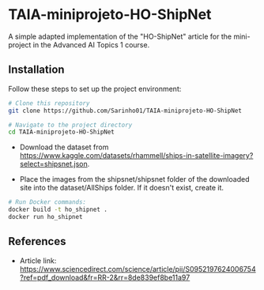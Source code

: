 # TAIA-miniprojeto-HO-ShipNet

A simple adapted implementation of the "HO-ShipNet" article for the mini-project in the Advanced AI Topics 1 course.

## Installation

Follow these steps to set up the project environment:

```bash
# Clone this repository
git clone https://github.com/Sarinho01/TAIA-miniprojeto-HO-ShipNet

# Navigate to the project directory
cd TAIA-miniprojeto-HO-ShipNet
```
- Download the dataset from https://www.kaggle.com/datasets/rhammell/ships-in-satellite-imagery?select=shipsnet.json.

- Place the images from the shipsnet/shipsnet folder of the downloaded site into the dataset/AllShips folder. If it doesn't exist, create it.

```bash
# Run Docker commands:
docker build -t ho_shipnet .
docker run ho_shipnet
```
## References

- Article link: https://www.sciencedirect.com/science/article/pii/S0952197624006754?ref=pdf_download&fr=RR-2&rr=8de839ef8be11a97
